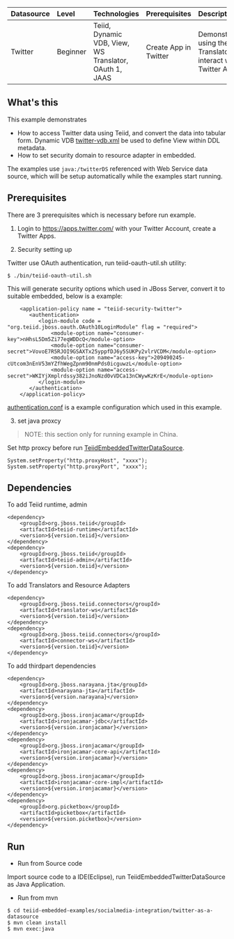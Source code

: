 | **Datasource** | **Level** | **Technologies** | **Prerequisites** | **Description** |
|:---------|:----------|:-----------------|:------------------|:----------------|
|Twitter |Beginner |Teiid, Dynamic VDB, View, WS Translator, OAuth 1, JAAS |Create App in Twitter |Demonstrates using the WS Translator to interact with Twitter API |

## What's this

This example demonstrates 

* How to access Twitter data using Teiid, and convert the data into tabular form. Dynamic VDB [twitter-vdb.xml](src/main/resources/twitter-vdb.xml) be used to define View within DDL metadata.
* How to set security domain to resource adapter in embedded.


The examples use `java:/twitterDS` referenced with Web Service data source, which will be setup automatically while the examples start running.

## Prerequisites

There are 3 prerequisites which is necessary before run example.

1) Login to https://apps.twitter.com/ with your Twitter Account, create a Twitter Apps.

2) Security setting up

Twitter use OAuth authentication, run teiid-oauth-util.sh utility:

~~~
$ ./bin/teiid-oauth-util.sh
~~~

This will generate security options which used in JBoss Server, convert it to suitable embedded, below is a example:

~~~
    <application-policy name = "teiid-security-twitter"> 
       <authentication>
          <login-module code = "org.teiid.jboss.oauth.OAuth10LoginModule" flag = "required">  
              <module-option name="consumer-key">nHhsL5Dm5Zi77eqWDDcQ</module-option>
              <module-option name="consumer-secret">VovoE7R5RJOI9GSAXTx25yppfDJ6y5SUKPy2vlrVCDM</module-option>
              <module-option name="access-key">209490245-cUtcom3nEnV53mYZfhWegZpnm90nmPds0icguwzL</module-option>
              <module-option name="access-secret">WKIYjXmplrdssy382iJnoNzd0vVDCa13nCWywKzKrE</module-option>
          </login-module> 
       </authentication> 
    </application-policy>  
~~~

[authentication.conf](src/main/resources/picketbox/authentication.conf) is a example configuration which used in this example.

3) set java proxcy

> NOTE: this section only for running example in China.

Set http proxcy before run [TeiidEmbeddedTwitterDataSource](src/main/java/org/teiid/example/TeiidEmbeddedTwitterDataSource.java).

~~~
System.setProperty("http.proxyHost", "xxxx");
System.setProperty("http.proxyPort", "xxxx");
~~~

## Dependencies

To add Teiid runtime, admin

~~~
<dependency>
    <groupId>org.jboss.teiid</groupId>
    <artifactId>teiid-runtime</artifactId>
    <version>${version.teiid}</version>
</dependency>
<dependency>
    <groupId>org.jboss.teiid</groupId>
    <artifactId>teiid-admin</artifactId>
    <version>${version.teiid}</version>
</dependency>
~~~

To add Translators and Resource Adapters

~~~
<dependency>
    <groupId>org.jboss.teiid.connectors</groupId>
    <artifactId>translator-ws</artifactId>
    <version>${version.teiid}</version>
</dependency>
<dependency>
    <groupId>org.jboss.teiid.connectors</groupId>
    <artifactId>connector-ws</artifactId>
    <version>${version.teiid}</version> 
</dependency>
~~~

To add thirdpart dependencies

~~~
<dependency>
    <groupId>org.jboss.narayana.jta</groupId>
    <artifactId>narayana-jta</artifactId>
    <version>${version.narayana}</version>
</dependency>
<dependency>
    <groupId>org.jboss.ironjacamar</groupId>
    <artifactId>ironjacamar-jdbc</artifactId>
    <version>${version.ironjacamar}</version>
</dependency>
<dependency>
    <groupId>org.jboss.ironjacamar</groupId>
    <artifactId>ironjacamar-core-api</artifactId>
    <version>${version.ironjacamar}</version>
</dependency>
<dependency>
    <groupId>org.jboss.ironjacamar</groupId>
    <artifactId>ironjacamar-core-impl</artifactId>
    <version>${version.ironjacamar}</version>
</dependency>
<dependency>
    <groupId>org.picketbox</groupId>
    <artifactId>picketbox</artifactId>
    <version>${version.picketbox}</version>
</dependency>
~~~

## Run

* Run from Source code

Import source code to a IDE(Eclipse), run TeiidEmbeddedTwitterDataSource as Java Application.

* Run from mvn

~~~
$ cd teiid-embedded-examples/socialmedia-integration/twitter-as-a-datasource
$ mvn clean install
$ mvn exec:java
~~~
